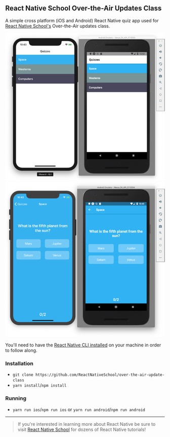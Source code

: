 ## React Native School Over-the-Air Updates Class

A simple cross platform (iOS and Android) React Native quiz app used for [React Native School's](https://www.reactnativeschool.com/) Over-the-Air updates class.

![Index Screen](./assets/index.png)
![Quiz Screen](./assets/quiz.png)

You'll need to have the [React Native CLI installed](https://facebook.github.io/react-native/docs/getting-started) on your machine in order to follow along.

### Installation

- `git clone https://github.com/ReactNativeSchool/over-the-air-update-class`
- `yarn install`/`npm install`

### Running

- `yarn run ios`/`npm run ios` or `yarn run android`/`npm run android`

---

> If you're interested in learning more about React Native be sure to visit [React Native School](https://www.reactnativeschool.com/) for dozens of React Native tutorials!
